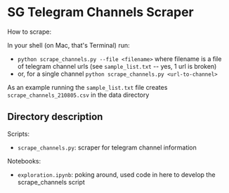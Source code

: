 # SG Telegram Channels Scraper

How to scrape:

In your shell (on Mac, that's Terminal) run: 
* `python scrape_channels.py --file <filename>` where filename is a file of telegram channel urls (see `sample_list.txt` -- yes, 1 url is broken)
* or, for a single channel `python scrape_channels.py <url-to-channel>`

As an example running the `sample_list.txt` file creates `scrape_channels_210805.csv` in the data directory

## Directory description
Scripts:
* `scrape_channels.py`: scraper for telegram channel information
    
Notebooks:
* `exploration.ipynb`: poking around, used code in here to develop the scrape_channels script
